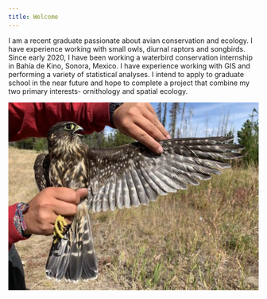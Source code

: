 ```yaml
---
title: Welcome
---
```


I am a recent graduate passionate about avian conservation and ecology. I have experience working with small owls, diurnal raptors and songbirds. Since early 2020, I have been working a waterbird conservation internship in Bahía de Kino, Sonora, Mexico. I have experience working with GIS and performing a variety of statistical analyses. I intend to apply to graduate school in the near future and hope to complete a project that combine my two primary interests- ornithology and spatial ecology.

![Merlin](docs/photos/merl.jpg)
